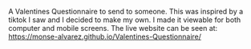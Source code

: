 A Valentines Questionnaire to send to someone. This was inspired by a tiktok I saw and I decided to make my own. I made it viewable for both computer and mobile screens. 
The live website can be seen at:
https://monse-alvarez.github.io/Valentines-Questionnaire/
